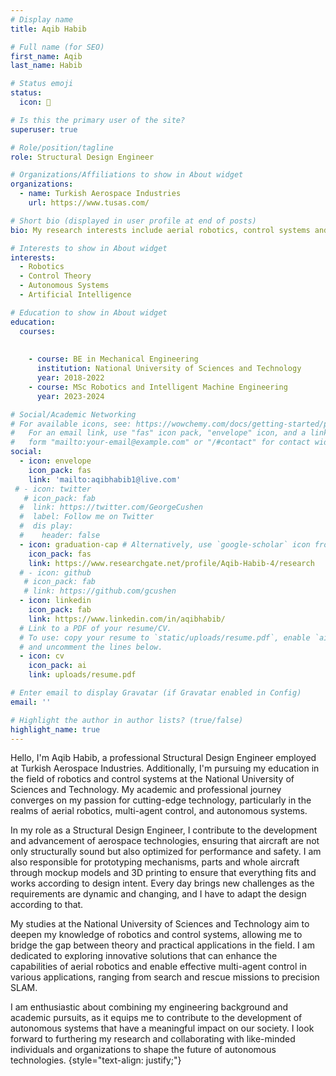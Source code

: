 ```yaml
---
# Display name
title: Aqib Habib

# Full name (for SEO)
first_name: Aqib
last_name: Habib

# Status emoji
status:
  icon: 🤖

# Is this the primary user of the site?
superuser: true

# Role/position/tagline
role: Structural Design Engineer

# Organizations/Affiliations to show in About widget
organizations:
  - name: Turkish Aerospace Industries
    url: https://www.tusas.com/

# Short bio (displayed in user profile at end of posts)
bio: My research interests include aerial robotics, control systems and artificial intelligence.

# Interests to show in About widget
interests:
  - Robotics
  - Control Theory
  - Autonomous Systems
  - Artificial Intelligence

# Education to show in About widget
education:
  courses:
   
    
    - course: BE in Mechanical Engineering
      institution: National University of Sciences and Technology
      year: 2018-2022
    - course: MSc Robotics and Intelligent Machine Engineering
      year: 2023-2024

# Social/Academic Networking
# For available icons, see: https://wowchemy.com/docs/getting-started/page-builder/#icons
#   For an email link, use "fas" icon pack, "envelope" icon, and a link in the
#   form "mailto:your-email@example.com" or "/#contact" for contact widget.
social:
  - icon: envelope
    icon_pack: fas
    link: 'mailto:aqibhabib1@live.com'
 # - icon: twitter
   # icon_pack: fab
  #  link: https://twitter.com/GeorgeCushen
  #  label: Follow me on Twitter
  #  dis play:
  #    header: false
  - icon: graduation-cap # Alternatively, use `google-scholar` icon from `ai` icon pack
    icon_pack: fas
    link: https://www.researchgate.net/profile/Aqib-Habib-4/research
  # - icon: github
   # icon_pack: fab
   # link: https://github.com/gcushen
  - icon: linkedin
    icon_pack: fab
    link: https://www.linkedin.com/in/aqibhabib/
  # Link to a PDF of your resume/CV.
  # To use: copy your resume to `static/uploads/resume.pdf`, enable `ai` icons in `params.yaml`,
  # and uncomment the lines below.
  - icon: cv
    icon_pack: ai
    link: uploads/resume.pdf

# Enter email to display Gravatar (if Gravatar enabled in Config)
email: ''

# Highlight the author in author lists? (true/false)
highlight_name: true
---
```


Hello, I'm Aqib Habib, a professional Structural Design Engineer employed at Turkish Aerospace Industries. Additionally, I'm pursuing my education in the field of robotics and control systems at the National University of Sciences and Technology. My academic and professional journey converges on my passion for cutting-edge technology, particularly in the realms of aerial robotics, multi-agent control, and autonomous systems.

In my role as a Structural Design Engineer, I contribute to the development and advancement of aerospace technologies, ensuring that aircraft are not only structurally sound but also optimized for performance and safety. I am also responsible for prototyping mechanisms, parts and whole aircraft through mockup models and 3D printing to ensure that everything fits and works according to design intent. Every day brings new challenges as the requirements are dynamic and changing, and I have to adapt the design according to that.

My studies at the National University of Sciences and Technology aim to deepen my knowledge of robotics and control systems, allowing me to bridge the gap between theory and practical applications in the field. I am dedicated to exploring innovative solutions that can enhance the capabilities of aerial robotics and enable effective multi-agent control in various applications, ranging from search and rescue missions to precision SLAM.

I am enthusiastic about combining my engineering background and academic pursuits, as it equips me to contribute to the development of autonomous systems that have a meaningful impact on our society. I look forward to furthering my research and collaborating with like-minded individuals and organizations to shape the future of autonomous technologies.
{style="text-align: justify;"}

